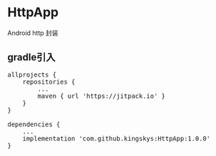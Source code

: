 # HttpApp
Android http 封装

gradle引入
----------
<pre>
allprojects {
    repositories {
        ...
        maven { url 'https://jitpack.io' }
    }
}

dependencies {
    ...
    implementation 'com.github.kingskys:HttpApp:1.0.0'
}

</pre>
